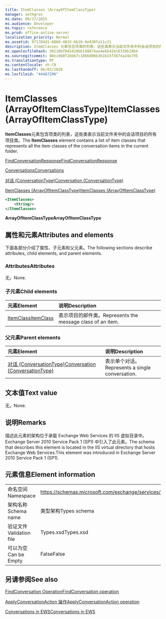 ```yaml
---
title: ItemClasses (ArrayOfItemClassType)
manager: sethgros
ms.date: 09/17/2015
ms.audience: Developer
ms.topic: reference
ms.prod: office-online-server
localization_priority: Normal
ms.assetid: 971784d1-6860-4833-bb26-0e930fa11c21
description: ItemClasses 元素包含项类的列表，这些类表示当前文件夹中的会话项目的所有项目类。
ms.openlocfilehash: 39118bf845429bb198874ae4e6b424c6339b1964
ms.sourcegitcommit: 88ec988f2bb67c1866d06b361615f3674a24e795
ms.translationtype: MT
ms.contentlocale: zh-CN
ms.lasthandoff: 06/03/2020
ms.locfileid: "44467296"
---
```

# <a name="itemclasses-arrayofitemclasstype"></a><span data-ttu-id="37a76-103">ItemClasses (ArrayOfItemClassType)</span><span class="sxs-lookup"><span data-stu-id="37a76-103">ItemClasses (ArrayOfItemClassType)</span></span>

<span data-ttu-id="37a76-104">**ItemClasses**元素包含项类的列表，这些类表示当前文件夹中的会话项目的所有项目类。</span><span class="sxs-lookup"><span data-stu-id="37a76-104">The **ItemClasses** element contains a list of item classes that represents all the item classes of the conversation items in the current folder.</span></span> 
  
[<span data-ttu-id="37a76-105">FindConversationResponse</span><span class="sxs-lookup"><span data-stu-id="37a76-105">FindConversationResponse</span></span>](findconversationresponse.md)
  
[<span data-ttu-id="37a76-106">Conversations</span><span class="sxs-lookup"><span data-stu-id="37a76-106">Conversations</span></span>](conversations-ex15websvcsotherref.md)
  
[<span data-ttu-id="37a76-107">对话 (ConversationType)</span><span class="sxs-lookup"><span data-stu-id="37a76-107">Conversation (ConversationType)</span></span>](conversation-conversationtype.md)
  
[<span data-ttu-id="37a76-108">ItemClasses (ArrayOfItemClassType)</span><span class="sxs-lookup"><span data-stu-id="37a76-108">ItemClasses (ArrayOfItemClassType)</span></span>](itemclasses-arrayofitemclasstype.md)
  
```XML
<ItemClasses>
    <String/>
</ItemClasses>
```

 <span data-ttu-id="37a76-109">**ArrayOfItemClassType**</span><span class="sxs-lookup"><span data-stu-id="37a76-109">**ArrayOfItemClassType**</span></span>
## <a name="attributes-and-elements"></a><span data-ttu-id="37a76-110">属性和元素</span><span class="sxs-lookup"><span data-stu-id="37a76-110">Attributes and elements</span></span>

<span data-ttu-id="37a76-111">下面各部分介绍了属性、子元素和父元素。</span><span class="sxs-lookup"><span data-stu-id="37a76-111">The following sections describe attributes, child elements, and parent elements.</span></span>
  
### <a name="attributes"></a><span data-ttu-id="37a76-112">Attributes</span><span class="sxs-lookup"><span data-stu-id="37a76-112">Attributes</span></span>

<span data-ttu-id="37a76-113">无。</span><span class="sxs-lookup"><span data-stu-id="37a76-113">None.</span></span>
  
### <a name="child-elements"></a><span data-ttu-id="37a76-114">子元素</span><span class="sxs-lookup"><span data-stu-id="37a76-114">Child elements</span></span>

|<span data-ttu-id="37a76-115">**元素**</span><span class="sxs-lookup"><span data-stu-id="37a76-115">**Element**</span></span>|<span data-ttu-id="37a76-116">**说明**</span><span class="sxs-lookup"><span data-stu-id="37a76-116">**Description**</span></span>|
|:-----|:-----|
|[<span data-ttu-id="37a76-117">ItemClass</span><span class="sxs-lookup"><span data-stu-id="37a76-117">ItemClass</span></span>](itemclass.md) <br/> |<span data-ttu-id="37a76-118">表示项目的邮件类。</span><span class="sxs-lookup"><span data-stu-id="37a76-118">Represents the message class of an item.</span></span>  <br/> |
   
### <a name="parent-elements"></a><span data-ttu-id="37a76-119">父元素</span><span class="sxs-lookup"><span data-stu-id="37a76-119">Parent elements</span></span>

|<span data-ttu-id="37a76-120">**元素**</span><span class="sxs-lookup"><span data-stu-id="37a76-120">**Element**</span></span>|<span data-ttu-id="37a76-121">**说明**</span><span class="sxs-lookup"><span data-stu-id="37a76-121">**Description**</span></span>|
|:-----|:-----|
|[<span data-ttu-id="37a76-122">对话 (ConversationType)</span><span class="sxs-lookup"><span data-stu-id="37a76-122">Conversation (ConversationType)</span></span>](conversation-conversationtype.md) <br/> |<span data-ttu-id="37a76-123">表示单个对话。</span><span class="sxs-lookup"><span data-stu-id="37a76-123">Represents a single conversation.</span></span>  <br/> |
   
## <a name="text-value"></a><span data-ttu-id="37a76-124">文本值</span><span class="sxs-lookup"><span data-stu-id="37a76-124">Text value</span></span>

<span data-ttu-id="37a76-125">无。</span><span class="sxs-lookup"><span data-stu-id="37a76-125">None.</span></span>
  
## <a name="remarks"></a><span data-ttu-id="37a76-126">说明</span><span class="sxs-lookup"><span data-stu-id="37a76-126">Remarks</span></span>

<span data-ttu-id="37a76-127">描述此元素的架构位于承载 Exchange Web Services 的 IIS 虚拟目录中。Exchange Server 2010 Service Pack 1 (SP1) 中引入了此元素。</span><span class="sxs-lookup"><span data-stu-id="37a76-127">The schema that describes this element is located in the IIS virtual directory that hosts Exchange Web Services.This element was introduced in Exchange Server 2010 Service Pack 1 (SP1).</span></span>
  
## <a name="element-information"></a><span data-ttu-id="37a76-128">元素信息</span><span class="sxs-lookup"><span data-stu-id="37a76-128">Element information</span></span>

|||
|:-----|:-----|
|<span data-ttu-id="37a76-129">命名空间</span><span class="sxs-lookup"><span data-stu-id="37a76-129">Namespace</span></span>  <br/> |https://schemas.microsoft.com/exchange/services/2006/types  <br/> |
|<span data-ttu-id="37a76-130">架构名称</span><span class="sxs-lookup"><span data-stu-id="37a76-130">Schema name</span></span>  <br/> |<span data-ttu-id="37a76-131">类型架构</span><span class="sxs-lookup"><span data-stu-id="37a76-131">Types schema</span></span>  <br/> |
|<span data-ttu-id="37a76-132">验证文件</span><span class="sxs-lookup"><span data-stu-id="37a76-132">Validation file</span></span>  <br/> |<span data-ttu-id="37a76-133">Types.xsd</span><span class="sxs-lookup"><span data-stu-id="37a76-133">Types.xsd</span></span>  <br/> |
|<span data-ttu-id="37a76-134">可以为空</span><span class="sxs-lookup"><span data-stu-id="37a76-134">Can be Empty</span></span>  <br/> |<span data-ttu-id="37a76-135">False</span><span class="sxs-lookup"><span data-stu-id="37a76-135">False</span></span>  <br/> |
   
## <a name="see-also"></a><span data-ttu-id="37a76-136">另请参阅</span><span class="sxs-lookup"><span data-stu-id="37a76-136">See also</span></span>



[<span data-ttu-id="37a76-137">FindConversation Operation</span><span class="sxs-lookup"><span data-stu-id="37a76-137">FindConversation operation</span></span>](findconversation-operation.md)
  
[<span data-ttu-id="37a76-138">ApplyConversationAction 操作</span><span class="sxs-lookup"><span data-stu-id="37a76-138">ApplyConversationAction operation</span></span>](applyconversationaction-operation.md)


[<span data-ttu-id="37a76-139">Conversations in EWS</span><span class="sxs-lookup"><span data-stu-id="37a76-139">Conversations in EWS</span></span>](https://msdn.microsoft.com/library/91e64629-db6c-4c94-9dcb-d386232e8467%28Office.15%29.aspx)


